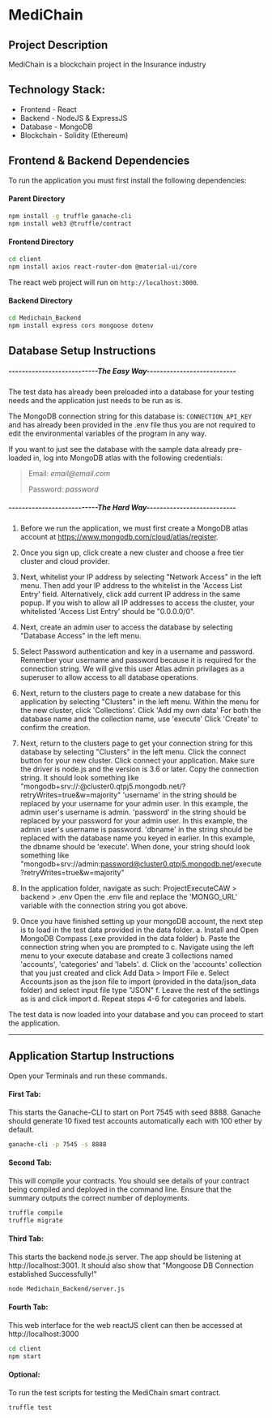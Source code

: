 # MediChain

## Project Description
MediChain is a blockchain project in the Insurance industry

## Technology Stack: 
- Frontend - React 
- Backend - NodeJS & ExpressJS
- Database - MongoDB
- Blockchain - Solidity (Ethereum)

## Frontend & Backend Dependencies
To run the application you must first install the following dependencies:

#### Parent Directory
```sh
npm install -g truffle ganache-cli
npm install web3 @truffle/contract
```

#### Frontend Directory
```sh
cd client
npm install axios react-router-dom @material-ui/core
```
The react web project will run on `http://localhost:3000`.

#### Backend Directory
```sh
cd Medichain_Backend
npm install express cors mongoose dotenv
```

## Database Setup Instructions
##### _---------------------------The Easy Way---------------------------_
The test data has already been preloaded into a database for your testing needs and the application just needs to be run as is.

The MongoDB connection string for this database is: `CONNECTION_API_KEY` and has already been provided in the .env file thus you are not required to edit the environmental variables of the program in any way.

If you want to just see the database with the sample data already pre-loaded in, log into MongoDB atlas with the following credentials:

> Email: _email@email.com_
> 
> Password: _password_

##### _---------------------------The Hard Way---------------------------_

1. Before we run the application, we must first create a MongoDB atlas account at https://www.mongodb.com/cloud/atlas/register.

2. Once you sign up, click create a new cluster and choose a free tier cluster and cloud provider.

3. Next, whitelist your IP address by selecting "Network Access" in the left menu.
   Then add your IP address to the whitelist in the 'Access List Entry' field.
   Alternatively, click add current IP address in the same popup. If you wish to allow all IP addresses to access the cluster, your whitelisted 'Access List Entry' should be "0.0.0.0/0".

4. Next, create an admin user to access the database by selecting "Database Access" in the left menu.

5. Select Password authentication and key in a username and password.
   Remember your username and password because it is required for the connection string.
   We will give this user Atlas admin privilages as a superuser to allow access to all database operations.

6. Next, return to the clusters page to create a new database for this application by selecting "Clusters" in the left menu.
   Within the menu for the new cluster, click 'Collections'.
   Click 'Add my own data'
   For both the database name and the collection name, use 'execute'
   Click 'Create' to confirm the creation.

7. Next, return to the clusters page to get your connection string for this database by selecting "Clusters" in the left menu.
   Click the connect button for your new cluster.
   Click connect your application.
   Make sure the driver is node.js and the version is 3.6 or later.
   Copy the connection string. It should look something like "mongodb+srv://<username>:<password>@cluster0.qtpj5.mongodb.net/<dbname>?retryWrites=true&w=majority"
   'username' in the string should be replaced by your username for your admin user. In this example, the admin user's username is admin.
   'password' in the string should be replaced by your password for your admin user. In this example, the admin user's username is password.
   'dbname' in the string should be replaced with the database name you keyed in earlier. In this example, the dbname should be 'execute'.
   When done, your string should look something like "mongodb+srv://admin:password@cluster0.qtpj5.mongodb.net/execute?retryWrites=true&w=majority"

8. In the application folder, navigate as such: ProjectExecuteCAW > backend > .env
   Open the .env file and replace the 'MONGO_URL' variable with the connection string you got above.

9. Once you have finished setting up your mongoDB account, the next step is to load in the test data provided in the data folder.
   a. Install and Open MongoDB Compass (.exe provided in the data folder)
   b. Paste the connection string when you are prompted to
   c. Navigate using the left menu to your execute database and create 3 collections named 'accounts', 'categories' and 'labels'.
   d. Click on the 'accounts' collection that you just created and click Add Data > Import File
   e. Select Accounts.json as the json file to import (provided in the data/json_data folder) and select input file type "JSON"
   f. Leave the rest of the settings as is and click import
   d. Repeat steps 4-6 for categories and labels.

The test data is now loaded into your database and you can proceed to start the application.
___________________________________________________________

## Application Startup Instructions
Open your Terminals and run these commands.
#### First Tab:
This starts the Ganache-CLI to start on Port 7545 with seed 8888. Ganache should generate 10 fixed test accounts automatically each with 100 ether by default.
```sh
ganache-cli -p 7545 -s 8888
```

#### Second Tab:
This will compile your contracts. You should see details of your contract being compiled and deployed in the command line. Ensure that the summary outputs the correct number of deployments. 
```sh
truffle compile
truffle migrate
```

#### Third Tab:
This starts the backend node.js server. The app should be listening at http://localhost:3001. It should also show that "Mongoose DB Connection established Successfully!"
```sh
node Medichain_Backend/server.js
```

#### Fourth Tab:
This web interface for the web reactJS client can then be accessed at http://localhost:3000
```sh
cd client
npm start
```

#### Optional:
To run the test scripts for testing the MediChain smart contract.
```sh
truffle test
```
